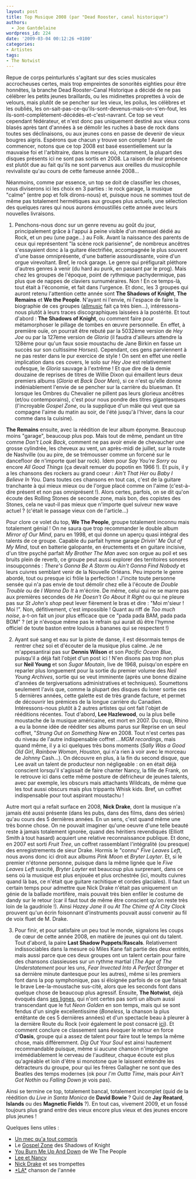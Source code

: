 ```yaml
---
layout: post
title: Top Musique 2008 (par "Dead Rooster, canal historique")
authors:
  - Joe Gantdelaine
wordpress_id: 224
date: '2009-03-04 00:12:26 +0100'
categories:
- Artistes
tags:
- The Notwist
---
```

Repue de corps peinturlurés s'agitant sur des scies musicales accrocheuses certes, mais trop empreintes de sonorités eighties pour être honnêtes, la branche Dead Rooster-Canal Historique a décidé de ne pas célébrer les petits jeunes braillards, ou les midinettes proprettes à voix de velours, mais plutôt de se pencher sur les vieux, les poilus, les célèbres et les oubliés, les on-sait-pas-ce-qu'ils-sont-devenus-mais-on-s'en-fout, les ils-sont-complètement-décédés-et-c'est-navrant. Ce top se veut cependant fédérateur, et n'est donc pas uniquement destiné aux vieux cons blasés après tant d'années à se démolir les ruches à base de rock dans toutes ses déclinaisons, ou aux jeunes cons en passe de devenir de vieux bougres aigris. Espérons que chacun y trouve son compte ! Avant de commencer, notons que ce top 2008 est basé essentiellement sur la mauvaise foi et l'arbitraire, dans la mesure où, notamment, la plupart des disques présents ici ne sont pas sortis en 2008. La raison de leur présence est plutôt due au fait qu'ils ne sont parvenus aux oreilles du musicophile revivaliste qu'au cours de cette fameuse année 2008...

Néanmoins, comme par essence, un top se doit de classifier les choses, nous diviserons ici les choix en 3 parties : le rock garage, la musique "calme" (entre pop et folk dirons-nous) et, puisque nous ne sommes tout de même pas totalement hermétiques aux groupes plus actuels, une sélection des quelques rares qui nous aurons émoustillés cette année avec leurs nouvelles livraisons.

1. Penchons-nous donc sur un genre revenu au goût du jour, principalement grâce à l'appui à peine visible d'un mensuel dédié au Rock, et un peu (une page...) au Folk. Avant la naissance des parents de ceux qui représentent "la scène rock parisienne", de nombreux ancêtres s'essayaient donc à la guitare électrifiée, accompagnée le plus souvent d'une basse omniprésente, d'une batterie assourdissante, voire d'un orgue virevoltant. Bref, le rock garage. Le genre qui préfigurait pléthore d'autres genres à venir (du hard au punk, en passant par le prog). Mais chez les groupes de l'époque, point de rythmique pachydermique, pas plus que de nappes de claviers surnuméraires. Non ! En ce temps-là, tout était à l'économie, et fait dans l'urgence. Et donc, les 3 groupes qui auront retenu l'attention cette année sont __The Shadows of Knight__, __The Remains__ et __We the People__. N'ayant ni l'envie, ni l'espace de faire la biographie de ces groupes (<a href="http://www.allmusic.com">allmusic</a> fait ça très bien...), intéressons-nous plutôt à leurs traces discographiques laissées à la postérité. Et tout d'abord : __The Shadows of Knight__, ou comment faire pour métamorphoser le pillage de tombes en œuvre personnelle. En effet, à première ouïe, on pourrait être rebuté par la 5032ème version de *Hey Joe* ou par la 127ème version de *Gloria* (il faudra d'ailleurs attendre la 128ème pour qu'un faux sosie moustachu de Jane Birkin en fasse un succès sur son cultissime *Horses*). Cependant, ces gens parviennent à ne pas rester dans le pur exercice de style ! On sent en effet une réelle implication dans ces covers, le solo sur *Hey Joe* est relativement oufesque, le *Gloria* sauvage à l'extrême ! Et que dire de la demie douzaine de reprises de titres de Willie Dixon qui émaillent leurs deux premiers albums (*Gloria* et *Back Door Men*), si ce n'est qu'elle donne indéniablement l'envie de se pencher sur la carrière du bluesman. Et lorsque les Ombres du Chevalier ne pillent pas leurs glorieux ancêtres (et/ou contemporains), c'est pour nous pondre des titres gigantesques (l'incroyable *Gospel Zone*, ou la supplique d'un mâle qui veut que sa compagne l'aime du matin au soir, de l'été jusqu'à l'hiver, dans la cour comme dans la cuisine).

__The Remains__ ensuite, avec la réédition de leur album éponyme. Beaucoup moins "garage", beaucoup plus pop. Mais tout de même, pendant un titre comme *Don't Look Back*, comment ne pas avoir envie de chevaucher une grosse cylindrée, les cheveux au vent, un après-midi de juillet, sur la route de Nashville (ou au pire, de se trémousser comme un forcené sur le dancefloor de n'importe quel bar rock). Idem pour *Say You're Sorry* ou encore *All Good Things* (ça devait remuer du popotin en 1966 !). Et puis, il y a les chansons des rockers au grand coeur : *Ain't That Her* ou *Baby I Believe In You*. Dans toutes ces chansons en tout cas, c'est de la guitare tranchante à qui mieux mieux ou de l'orgue placé comme on l'aime (c'est-à-dire présent et non pas omniprésent !). Alors certes, parfois, on se dit qu'on écoute des Rolling Stones de seconde zone, mais bon, des copistes des Stones, cela ne vaut-il pas mieux que n'importe quel suiveur new wave actuel ? (c'était le passage vieux con de l'article...)

Pour clore ce volet du top, __We The People__, groupe totalement inconnu mais totalement génial ! On ne saura que trop recommander le double album *Mirror of Our Mind*, paru en 1998, et qui donne un aperçu quasi intégral des talents de ce groupe. Capable du parfait hymne garage *Drivin' Me Out of My Mind*, tout en batterie galopante, en éructements et en guitare incisive, d'un titre psyché parfait *My Brother The Man* avec son orgue au poil et ses bruits plein de reverb, ce groupe peut aussi explorer des territoires sonores insoupçonnés : *There's Gonna Be A Storm* ou *Ain't Gonna Find Nobody* et leurs cuivres semblant venir de la Nouvelle Orléans. Peu importe le genre abordé, tout ou presque ici frôle la perfection ! J'incite toute personne sensée qui n'a pas envie de tout démolir chez elle à l'écoute de *Double Trouble* ou de *I Wanna Do It* à m'écrire. De même, celui qui ne se marre pas aux premières secondes de *He Doesn't Go About It Right* ou qui ne pleure pas sur *St John's shop* peut lever fièrement le bras et dire : "Moi m'sieur ! Moi !". Non, défitivement, c'est impossible ! Quant au riff de *Too much noise*, a-t-on fait un jour plus efficace que ce "pada pada BAM, pada pada BOM" ? (et je n'évoque même pas le refrain qui aurait dû être l'hymne officiel de toute baston entre loulous à bananes qui se respectent !)

2. Ayant sué sang et eau sur la piste de danse, il est désormais temps de rentrer chez soi et d'écouter de la musique plus calme. Je ne m'appesantirai pas sur __Dennis Wilson__ et son *Pacific Ocean Blue*, puisqu'il a déjà fait l'objet d'un post ici ! N'en disons pas trop non plus sur __Neil Young__ et son *Sugar Moutain*, live de 1968, puisqu'on espère en reparler plus longuement pour la sortie du premier volume des *Neil Young Archives*, sortie qui se veut imminente (après une bonne dizaine d'années de tergiversations administratives et techniques). Soumettons seulement l'avis que, comme la plupart des disques du loner sortie ces 5 dernières années, cette galette est de très grande facture, et permet de découvrir les prémices de la longue carrière du Canadien. Intéressons-nous plutôt à 2 autres artistes qui ont fait l'objet de rééditions récentes. Tout d'abord, __Lee Hazlewood__, ou la plus belle moustache de la musique américaine, est mort en 2007. Du coup, Rhino a eu la bonne idée de rééditer ses albums parus sur Reprise en un seul coffret, "*Strung Out on Something New* en 2008. Tout n'est certes pas du niveau de l'autre indispensable coffret *...MGM recordings*, mais quand même, il y a ici quelques très bons moments (*Sally Was a Good Old Girl*, *Rainbow Woman*, *Houston*, qui n'a rien à voir avec le morceau de Johnny Cash...). On découvre en plus, à la fin du second disque, que Lee avait un talent de producteur non négligeable : on en était déjà conscient lorsqu'il s'agissait de faire chanter Nancy, la fille de Frank, on le retrouve ici dans cette même posture de défricheur de jeunes talents, avec par exemple, les obscurs mais attachants Wildcats, de même que les tout aussi obscurs mais plus trippants Whisk kids. Bref, un coffret indispensable pour tout aspirant moustachu !

Autre mort qui a refait surface en 2008, __Nick Drake__, dont la musique n'a jamais été aussi présente (dans les pubs, dans des films, dans des séries) qu'au cours des 5 dernières années. En un sens, c'est quand même une très bonne chose. On ne pouvait imaginer qu'une oeuvre d'une telle beauté reste à jamais totalement ignorée, quand des héritiers revendiqués (Elliott Smith à tout hasard) acquiert une relative reconnaissance publique. Et donc, en 2007 est sorti *Fruit Tree*, un coffret rassemblant l'intégralité (ou presque) des enregistrements de sieur Drake. Hormis le "connu" *Five Leaves Left*, nous avons donc ici droit aux albums *Pink Moon* et *Bryter Layter*. Et, si le premier n'étonne personne, puisque dans la même lignée que le *Five Leaves Left* suscité, *Bryter Layter* est beaucoup plus surprenant, dans ce sens où la musique est plus enjouée et plus orchestrée (ici, moults cuivres quand là bas, ce n'était que guitare rachitique et cordes glaciales). Il faut un certain temps pour admettre que Nick Drake n'était pas uniquement un génie de la ballade mortifère, mais pouvait très bien enfiler le costume de dandy sur le retour (car il faut tout de même être conscient qu'on reste très loin de la gaudriole !). Ainsi *Hazey Jane II* ou *At The Chime of A City Clock* prouvent qu'un écrin foisonnant d'instruments pouvait aussi convenir au fil de voix fluet de M. Drake.

3. Pour finir, et pour satisfaire un peu tout le monde, signalons les coups de cœur de cette année 2008, en matière de jeunes qui ont du talent. Tout d'abord, la paire __Last Shadow Puppets__/__Rascals__. Relativement indissociables dans la mesure où Miles Kane fait partie des deux entités, mais aussi parce que ces deux groupes ont un talent certain pour faire des chansons classieuses sur un rythme martial (*The Age of The Understatement* pour les uns, *Fear Invected Into A Perfect Stranger* et sa dernière minute dantesque pour les autres), même si les premiers font dans la pop symphonique, pas si éloignée parfois de ce que faisait le brave Lee-la-moustache sus-cité, alors que les seconds font dans quelque chose de beaucoup plus agressif. Ensuite, __The Notwist__, déjà évoqués dans <a href="http://deadrooster.free.fr/blog/?p=52">ses lignes</a>, qui n'ont certes pas sorti un album aussi transcendant que le fut *Neon Golden* en son temps, mais qui se sont fendus d'un single excellentissime (*Boneless*, la chanson la plus entêtante de ces 5 dernières années) et d'un spectacle beau à pleurer à la dernière Route du Rock (voir également le post consacré <a href="http://deadrooster.free.fr/blog/?p=80">ici</a>). Et comment conclure ce classement sans évoquer le retour en force d'__Oasis__, groupe qui a assez de talent pour faire tout le temps la même chose, mais différemment. *Dig Out Your Soul* est ainsi hautement recommandable puisque, même si aucune chanson n'imprègne irrémédiablement le cerveau de l'auditeur, chaque écoute est plus qu'agréable et loin d'être si monotone que le laissent entendre les détracteurs du groupe, pour qui les frères Gallagher ne sont que des Beatles des temps modernes (ok pour *I'm Outta Time*, mais pour *Ain't Got Nothin* ou *Falling Down* je vois pas).

Ainsi se termine ce top, totalement bancal, totalement incomplet (quid de la réédition du *Live in Santa Monica* de __David Bowie__ ? Quid de __Jay Reatard__, __Islands__ ou des __Magnetic Fields__ ?). En tout cas, vivement 2009, et un fossé toujours plus grand entre des vieux encore plus vieux et des jeunes encore plus jeunes !

Quelques liens utiles :
<ul>
	<li><a title="The Remains - Don't Look Back" href="http://www.youtube.com/watch?v=qdYf3de-nHY">Un mec qu'a tout compris</a></li>
	<li>Le <a title="The Shadows of Knight - Gospel Zone" href="http://www.deezer.com/track/760963">Gospel Zone</a> des Shadows of Knight</li>
	<li><a title="We The People - You Burn Me Up And Down" href="http://jiwa.fr/track/We-the-People-56181/Nuggets-Original-Artyfacts-From-the-First-Psychedelic-Era-1965-1968-disc-4-16748/You-Burn-Me-Up-And-Down-416504.html">You Burn Me Up And Down</a> de We The People</li>
	<li><a title="Nancy Sinatra & Lee Hazlewood - Summer Wine" href="http://www.youtube.com/watch?v=mQiDs9tKZv4">Lee et Nancy</a></li>
	<li><a title="Nick Drake - Hazey Jane II" href="http://www.deezer.com/track/146153">Nick Drake</a> et ses trompettes</li>
	<li><a title="The Notwist - Boneless" href="http://www.deezer.com/track/985378">*LA*</a> chanson de l'année</li>

</ul>
